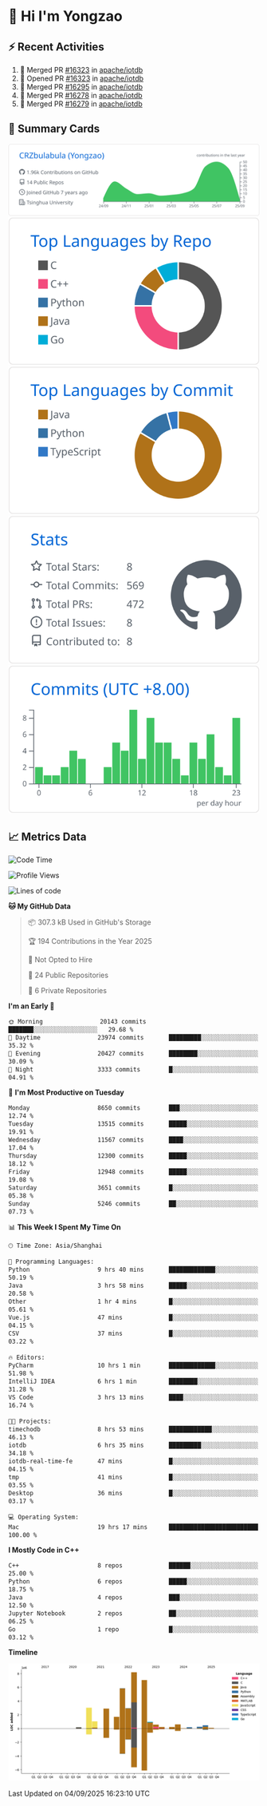 # 👋 Hi I'm Yongzao

## ⚡ Recent Activities
<!--START_SECTION:activity-->
1. 🎉 Merged PR [#16323](https://github.com/apache/iotdb/pull/16323) in [apache/iotdb](https://github.com/apache/iotdb)
2. 💪 Opened PR [#16323](https://github.com/apache/iotdb/pull/16323) in [apache/iotdb](https://github.com/apache/iotdb)
3. 🎉 Merged PR [#16295](https://github.com/apache/iotdb/pull/16295) in [apache/iotdb](https://github.com/apache/iotdb)
4. 🎉 Merged PR [#16278](https://github.com/apache/iotdb/pull/16278) in [apache/iotdb](https://github.com/apache/iotdb)
5. 🎉 Merged PR [#16279](https://github.com/apache/iotdb/pull/16279) in [apache/iotdb](https://github.com/apache/iotdb)
<!--END_SECTION:activity-->

## 🎑 Summary Cards

[![](https://raw.githubusercontent.com/CRZbulabula/CRZbulabula/main/profile-summary-card-output/github/0-profile-details.svg)](https://github.com/vn7n24fzkq/github-profile-summary-cards)
[![](https://raw.githubusercontent.com/CRZbulabula/CRZbulabula/main/profile-summary-card-output/github/1-repos-per-language.svg)](https://github.com/vn7n24fzkq/github-profile-summary-cards) [![](https://raw.githubusercontent.com/CRZbulabula/CRZbulabula/main/profile-summary-card-output/github/2-most-commit-language.svg)](https://github.com/vn7n24fzkq/github-profile-summary-cards)
[![](https://raw.githubusercontent.com/CRZbulabula/CRZbulabula/main/profile-summary-card-output/github/3-stats.svg)](https://github.com/vn7n24fzkq/github-profile-summary-cards) [![](https://raw.githubusercontent.com/CRZbulabula/CRZbulabula/main/profile-summary-card-output/github/4-productive-time.svg)](https://github.com/vn7n24fzkq/github-profile-summary-cards)

## 📈 Metrics Data

<!--START_SECTION:waka-->
![Code Time](http://img.shields.io/badge/Code%20Time-1%2C167%20hrs%206%20mins-blue)

![Profile Views](http://img.shields.io/badge/Profile%20Views-0-blue)

![Lines of code](https://img.shields.io/badge/From%20Hello%20World%20I%27ve%20Written-36.5%20million%20lines%20of%20code-blue)

**🐱 My GitHub Data** 

> 📦 307.3 kB Used in GitHub's Storage 
 > 
> 🏆 194 Contributions in the Year 2025
 > 
> 🚫 Not Opted to Hire
 > 
> 📜 24 Public Repositories 
 > 
> 🔑 6 Private Repositories 
 > 
**I'm an Early 🐤** 

```text
🌞 Morning                20143 commits       ███████░░░░░░░░░░░░░░░░░░   29.68 % 
🌆 Daytime                23974 commits       █████████░░░░░░░░░░░░░░░░   35.32 % 
🌃 Evening                20427 commits       ████████░░░░░░░░░░░░░░░░░   30.09 % 
🌙 Night                  3333 commits        █░░░░░░░░░░░░░░░░░░░░░░░░   04.91 % 
```
📅 **I'm Most Productive on Tuesday** 

```text
Monday                   8650 commits        ███░░░░░░░░░░░░░░░░░░░░░░   12.74 % 
Tuesday                  13515 commits       █████░░░░░░░░░░░░░░░░░░░░   19.91 % 
Wednesday                11567 commits       ████░░░░░░░░░░░░░░░░░░░░░   17.04 % 
Thursday                 12300 commits       █████░░░░░░░░░░░░░░░░░░░░   18.12 % 
Friday                   12948 commits       █████░░░░░░░░░░░░░░░░░░░░   19.08 % 
Saturday                 3651 commits        █░░░░░░░░░░░░░░░░░░░░░░░░   05.38 % 
Sunday                   5246 commits        ██░░░░░░░░░░░░░░░░░░░░░░░   07.73 % 
```


📊 **This Week I Spent My Time On** 

```text
🕑︎ Time Zone: Asia/Shanghai

💬 Programming Languages: 
Python                   9 hrs 40 mins       █████████████░░░░░░░░░░░░   50.19 % 
Java                     3 hrs 58 mins       █████░░░░░░░░░░░░░░░░░░░░   20.58 % 
Other                    1 hr 4 mins         █░░░░░░░░░░░░░░░░░░░░░░░░   05.61 % 
Vue.js                   47 mins             █░░░░░░░░░░░░░░░░░░░░░░░░   04.15 % 
CSV                      37 mins             █░░░░░░░░░░░░░░░░░░░░░░░░   03.22 % 

🔥 Editors: 
PyCharm                  10 hrs 1 min        █████████████░░░░░░░░░░░░   51.98 % 
IntelliJ IDEA            6 hrs 1 min         ████████░░░░░░░░░░░░░░░░░   31.28 % 
VS Code                  3 hrs 13 mins       ████░░░░░░░░░░░░░░░░░░░░░   16.74 % 

🐱‍💻 Projects: 
timechodb                8 hrs 53 mins       ████████████░░░░░░░░░░░░░   46.13 % 
iotdb                    6 hrs 35 mins       █████████░░░░░░░░░░░░░░░░   34.18 % 
iotdb-real-time-fe       47 mins             █░░░░░░░░░░░░░░░░░░░░░░░░   04.15 % 
tmp                      41 mins             █░░░░░░░░░░░░░░░░░░░░░░░░   03.55 % 
Desktop                  36 mins             █░░░░░░░░░░░░░░░░░░░░░░░░   03.17 % 

💻 Operating System: 
Mac                      19 hrs 17 mins      █████████████████████████   100.00 % 
```

**I Mostly Code in C++** 

```text
C++                      8 repos             ██████░░░░░░░░░░░░░░░░░░░   25.00 % 
Python                   6 repos             █████░░░░░░░░░░░░░░░░░░░░   18.75 % 
Java                     4 repos             ███░░░░░░░░░░░░░░░░░░░░░░   12.50 % 
Jupyter Notebook         2 repos             ██░░░░░░░░░░░░░░░░░░░░░░░   06.25 % 
Go                       1 repo              █░░░░░░░░░░░░░░░░░░░░░░░░   03.12 % 
```



**Timeline**

![Lines of Code chart](https://raw.githubusercontent.com/CRZbulabula/CRZbulabula/main/assets/bar_graph.png)


 Last Updated on 04/09/2025 16:23:10 UTC
<!--END_SECTION:waka-->

